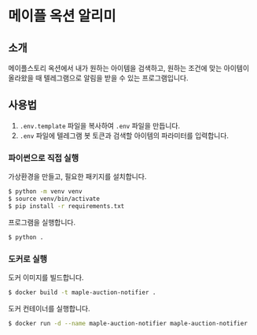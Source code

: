 # 메이플 옥션 알리미

## 소개

메이플스토리 옥션에서 내가 원하는 아이템을 검색하고, 원하는 조건에 맞는 아이템이 올라왔을 때 텔레그램으로 알림을 받을 수 있는 프로그램입니다.


## 사용법

1. `.env.template` 파일을 복사하여 `.env` 파일을 만듭니다.
2. `.env` 파일에 텔레그램 봇 토큰과 검색할 아이템의 파라미터를 입력합니다.

### 파이썬으로 직접 실행

가상환경을 만들고, 필요한 패키지를 설치합니다.

```bash
$ python -m venv venv
$ source venv/bin/activate
$ pip install -r requirements.txt
```

프로그램을 실행합니다.

```bash
$ python .
```

### 도커로 실행

도커 이미지를 빌드합니다.

```bash
$ docker build -t maple-auction-notifier .
```

도커 컨테이너를 실행합니다.

```bash
$ docker run -d --name maple-auction-notifier maple-auction-notifier
```
